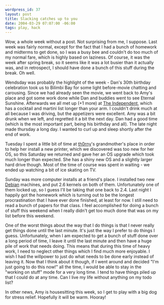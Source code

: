 ```yaml
--- 
wordpress_id: 37
layout: post
title: Slacking catches up to you
date: 2004-03-29 07:07:00 -06:00
tags: play, hack
---
```

Wow, a whole week without a post.  Not surprising from me, I suppose.  Last week was fairly normal, except for the fact that I had a bunch of homework and midterms to get done, so I was a busy bee and couldn't do too much of my normal fare, which is highly based on laziness.  Of course, it was the week after spring break, so it seems like it was a lot busier than it actually was, and in retrospect, I should have done a bunch of this stuff during the break.  Oh well.

Wendsday was probably the highlight of the week - Dan's 30th birthday celebration took us to Bilimbi Bay for some light before-movie chatting and carousing.  Since we had already seen the movie, we went back to Amy's place and got some work done while Dan and buddies went to see Eternal Sunshine.  Afterwards we all met up (+1 more) at <a href="http://www.theindependent-uptown.com/">The Independent</a>, which has a cocktail and martini list longer than your arm.  I couldn't drink much at all because I was driving, but the appetizers were excellent.  Amy was a bit drunk when we left, and regretted it a bit the next day.  Dan had a good time (which is the most important part, being his birthday and all).  The late night made thursday a long day.  I wanted to curl up and sleep shortly after the end of work.

Tuesday I spent a little bit of time at <a href="http://th0rny.livejournal.com">th0rny</a>'s grandmother's place in order to help her install a new printer, which we discovered was too new for her OS, so this Saturday we returned and gave her an OS upgrade which took much longer than expected.  She has a shiny new OS and a slightly larger hard drive though.  Most of the time of course was spent in waiting - we ended up watching a bit of ice skating on TV.

Sunday was more computer installs at a friend's place.  I installed two new <a href="http://www.debian.org/">Debian</a> machines, and put 2.6 kernels on both of them.  Unfortunately one of them locked up, so I guess I'll be taking that one back to 2.4.  Last night I happily got the homework which is turning out to be the longest procrastination that I have ever done finished, at least for now.  I still need to read a bunch of papers for that class.  I feel accomplished for doing a bunch of stuff this weekend when I really didn't get too much done that was on my list before this weekend.

One of the worst things about the way that I do things is that I never really get things done until the last minute.  It's just the way I prefer to do things I guess.  Unfortunately, when I am expected to get a bunch of stuff done over a long period of time, I leave it until the last minute and then have a huge pile of work that needs doing.  This means that during this time of heavy work, I need to neglect other things which I find much more enjoyable.  I wish I had the willpower to just do what needs to be done early instead of leaving it.   Now that I think about it though, if I went around and decided "I'm just going to do this now!" all the time, I would be able to stay in the "working on stuff" mode for a very long time.  I tend to have things piled up that I could do at any time.  Can I live my life without anything on my todo list?

In other news, Amy is housesitting this week, so I get to play with a big dog for stress relief.  Hopefully it will be warm.  Hooray!
